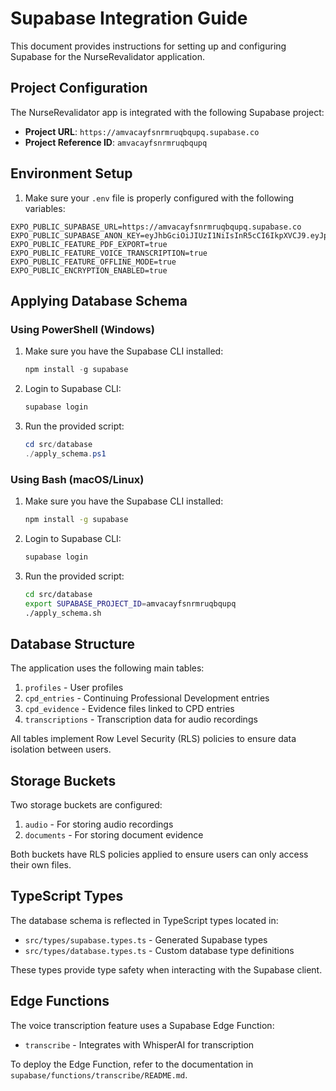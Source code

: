 # Supabase Integration Guide

This document provides instructions for setting up and configuring Supabase for the NurseRevalidator application.

## Project Configuration

The NurseRevalidator app is integrated with the following Supabase project:

- **Project URL**: `https://amvacayfsnrmruqbqupq.supabase.co`
- **Project Reference ID**: `amvacayfsnrmruqbqupq`

## Environment Setup

1. Make sure your `.env` file is properly configured with the following variables:

```env
EXPO_PUBLIC_SUPABASE_URL=https://amvacayfsnrmruqbqupq.supabase.co
EXPO_PUBLIC_SUPABASE_ANON_KEY=eyJhbGciOiJIUzI1NiIsInR5cCI6IkpXVCJ9.eyJpc3MiOiJzdXBhYmFzZSIsInJlZiI6ImFtdmFjYXlmc25ybXJ1cWJxdXBxIiwicm9sZSI6ImFub24iLCJpYXQiOjE3NTc1NTU1MDIsImV4cCI6MjA3MzEzMTUwMn0.EAwaSEQ6l36z72HnaKqbiC8kAwitSa33Cnm44hxoa2A
EXPO_PUBLIC_FEATURE_PDF_EXPORT=true
EXPO_PUBLIC_FEATURE_VOICE_TRANSCRIPTION=true
EXPO_PUBLIC_FEATURE_OFFLINE_MODE=true
EXPO_PUBLIC_ENCRYPTION_ENABLED=true
```

## Applying Database Schema

### Using PowerShell (Windows)

1. Make sure you have the Supabase CLI installed:

   ```powershell
   npm install -g supabase
   ```

2. Login to Supabase CLI:

   ```powershell
   supabase login
   ```

3. Run the provided script:

   ```powershell
   cd src/database
   ./apply_schema.ps1
   ```

### Using Bash (macOS/Linux)

1. Make sure you have the Supabase CLI installed:

   ```bash
   npm install -g supabase
   ```

2. Login to Supabase CLI:

   ```bash
   supabase login
   ```

3. Run the provided script:

   ```bash
   cd src/database
   export SUPABASE_PROJECT_ID=amvacayfsnrmruqbqupq
   ./apply_schema.sh
   ```

## Database Structure

The application uses the following main tables:

1. `profiles` - User profiles
2. `cpd_entries` - Continuing Professional Development entries
3. `cpd_evidence` - Evidence files linked to CPD entries
4. `transcriptions` - Transcription data for audio recordings

All tables implement Row Level Security (RLS) policies to ensure data isolation between users.

## Storage Buckets

Two storage buckets are configured:

1. `audio` - For storing audio recordings
2. `documents` - For storing document evidence

Both buckets have RLS policies applied to ensure users can only access their own files.

## TypeScript Types

The database schema is reflected in TypeScript types located in:

- `src/types/supabase.types.ts` - Generated Supabase types
- `src/types/database.types.ts` - Custom database type definitions

These types provide type safety when interacting with the Supabase client.

## Edge Functions

The voice transcription feature uses a Supabase Edge Function:

- `transcribe` - Integrates with WhisperAI for transcription

To deploy the Edge Function, refer to the documentation in `supabase/functions/transcribe/README.md`.
